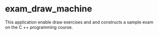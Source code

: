 # exam_draw_machine
This application enable draw exercises and and constructs a sample exam on the C ++ programming course.
